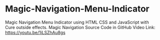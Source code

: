 # Magic-Navigation-Menu-Indicator
Magic Navigation Menu Indicator using HTML CSS and JavaScript with Cure outside effects. Magic Navigation Source Code in GitHub Video Link: https://youtu.be/1iLSZhAu8gs
